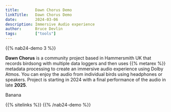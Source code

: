 ```yaml
---
title:       Dawn Chorus Demo
linkTitle:   Dawn Chorus Demo
date:        2024-03-06
description: Immersive Audio experience
author:      Bruce Devlin
tags:        ["tools"]
---
```


{{% nab24-demo 3 %}}

**Dawn Chorus** is a community project based in Hammersmith UK that records
birdsong with multiple data loggers and then uses {{% metarex %}} metadata
processing to create an immersive audio experience using Dolby Atmos. You
can enjoy the audio from individual birds using headphones or speakers. Project
is starting in 2024 with a final performance of the audio in late **2025**.

Banana

{{% sitelinks %}}
{{% /nab24-demo %}}

